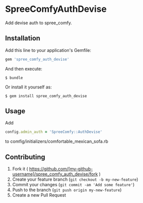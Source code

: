 # SpreeComfyAuthDevise

Add devise auth to spree_comfy.

## Installation

Add this line to your application's Gemfile:

```ruby
gem 'spree_comfy_auth_devise'
```

And then execute:

    $ bundle

Or install it yourself as:

    $ gem install spree_comfy_auth_devise

## Usage

Add 

```ruby
config.admin_auth = 'SpreeComfy::AuthDevise'
```
to comfig/initializers/comfortable_mexican_sofa.rb 

## Contributing

1. Fork it ( https://github.com/[my-github-username]/spree_comfy_auth_devise/fork )
2. Create your feature branch (`git checkout -b my-new-feature`)
3. Commit your changes (`git commit -am 'Add some feature'`)
4. Push to the branch (`git push origin my-new-feature`)
5. Create a new Pull Request

